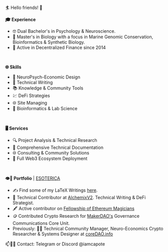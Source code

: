 🏄 Hello friends! 🤙
</br>

**🎓 Experience** </br>
- 🤓 Dual Bachelor's in Psychology & Neuroscience.</br>
- 🧬 Master's in Biology with a focus in Marine Genomic Conservation, Bioinformatics & Synthetic Biology.</br>
- 🌱 Active in Decentralized Finance since 2014 </br>

</br>

**🌐 Skills** </br>
- 🧠 NeuroPsych-Economic Design </br>
- 📝 Technical Writing </br>
- 📚 Knowledge & Community Tools </br>
- 💹 DeFi Strategies </br>
- 🌐 Site Managing </br>
- 🔬 Bioinformatics & Lab Science </br>

</br>

**🖥️ Services** </br>
- 🔍 Project Analysis & Technical Research</br>
- 📝 Comprehensive Technical Documentation</br>
- 🌐 Consulting & Community Solutions</br>
- 🌉 Full Web3 Ecosystem Deployment</br>

</br>

**👁️🔮 Portfolio** | [ESOTERICA](https://esotericalabs.carrd.co/)</br>
- ✍️ Find some of my LaTeX Writings [here](https://github.com/iamcapote/LaTeX-Writings).
- 🧙 Technical Contributor at [AlchemixV2](https://alchemix.fi/). Technical Writing & DeFi Strategist.  </br>
- 🖋️ Active contributor on [Fellowship of Ethereum Magicians](https://ethereum-magicians.org/u/iamcapote/summary) </br>
- 🪙 Contributed Crypto Research for [MakerDAO's](https://makerdao.com/en/) Governance Communications Core Unit. </br>
- Previously: 👨‍💻 Technical Community Manager, Neuro-Economics Crypto Researcher & Systems Designer at [coreDAO.info](https://coredao.info/)</br>


📫🧗🎣 Contact: Telegram or Discord @iamcapote </br>

